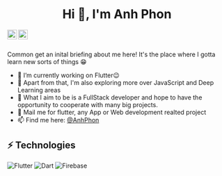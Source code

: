 <h1 align="center">Hi 👋, I'm Anh Phon</h1
 <img src="https://github.com/AnhPhon/images/blob/main/banner.gif" alt="side Image" align="center" width="1000" height="auto" />

<a href="https://www.facebook.com/anhphon.99/">
  <img align="left" alt="AnhPhon's Facebook" width="22px" src="https://github.com/AnhPhon/images/blob/main/FaceBook.png" />
</a>
<a href="https://www.tiktok.com/@i_love_flutter/">
  <img align="left" alt="AnhPhon's Tiktok" width="22px" src="https://github.com/AnhPhon/images/blob/main/Tiktok.png" />
</a>

<br/>
<br/>


Common get an inital briefing about me here! It's the place where I gotta learn new sorts of things :grin:

- 🔭 I’m currently working on Flutter:wink:
- 🌱 Apart from that, I'm also exploring more over JavaScript and Deep Learning areas
- 👯 What I aim to be is a FullStack developer and hope to have the opportunity to cooperate with many big projects.
- 💬 Mail me for flutter, any App or Web development realted project
- 📫 Find me here: [@AnhPhon](https://twitter.com/AnhPhon)


## ⚡ Technologies
![Flutter](https://img.shields.io/badge/-Flutter-teal?style=flat-square&logo=Flutter)
![Dart](https://img.shields.io/badge/-Dart-E34F26?style=flat-square&logo=Dart)
![Firebase](https://img.shields.io/badge/-FireBase-005571?style=flat-square&logo=firebase)

